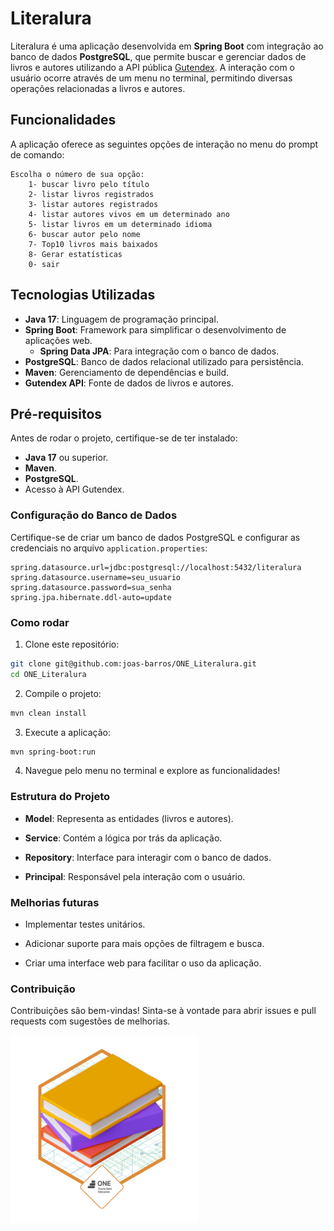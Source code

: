 # Literalura

Literalura é uma aplicação desenvolvida em **Spring Boot** com integração ao banco de dados **PostgreSQL**, que permite buscar e gerenciar dados de livros e autores utilizando a API pública [Gutendex](https://gutendex.com/). A interação com o usuário ocorre através de um menu no terminal, permitindo diversas operações relacionadas a livros e autores.

## Funcionalidades

A aplicação oferece as seguintes opções de interação no menu do prompt de comando:

```less
Escolha o número de sua opção: 
    1- buscar livro pelo título
    2- listar livros registrados
    3- listar autores registrados
    4- listar autores vivos em um determinado ano
    5- listar livros em um determinado idioma
    6- buscar autor pelo nome
    7- Top10 livros mais baixados
    8- Gerar estatísticas
    0- sair 
```


## Tecnologias Utilizadas

- **Java 17**: Linguagem de programação principal.
- **Spring Boot**: Framework para simplificar o desenvolvimento de aplicações web.
  - **Spring Data JPA**: Para integração com o banco de dados.
- **PostgreSQL**: Banco de dados relacional utilizado para persistência.
- **Maven**: Gerenciamento de dependências e build.
- **Gutendex API**: Fonte de dados de livros e autores.

## Pré-requisitos

Antes de rodar o projeto, certifique-se de ter instalado:

- **Java 17** ou superior.
- **Maven**.
- **PostgreSQL**.
- Acesso à API Gutendex.

### Configuração do Banco de Dados

Certifique-se de criar um banco de dados PostgreSQL e configurar as credenciais no arquivo `application.properties`:

```properties
spring.datasource.url=jdbc:postgresql://localhost:5432/literalura
spring.datasource.username=seu_usuario
spring.datasource.password=sua_senha
spring.jpa.hibernate.ddl-auto=update
```
### Como rodar

1. Clone este repositório:

```bash
git clone git@github.com:joas-barros/ONE_Literalura.git
cd ONE_Literalura
```
2. Compile o projeto:

```bash
mvn clean install
```

3. Execute a aplicação:

```bash
mvn spring-boot:run
```

4. Navegue pelo menu no terminal e explore as funcionalidades!

### Estrutura do Projeto

- **Model**: Representa as entidades (livros e autores).

- **Service**: Contém a lógica por trás da aplicação.

- **Repository**: Interface para interagir com o banco de dados.

- **Principal**: Responsável pela interação com o usuário.

### Melhorias futuras

- Implementar testes unitários.

- Adicionar suporte para mais opções de filtragem e busca.

- Criar uma interface web para facilitar o uso da aplicação.

### Contribuição

Contribuições são bem-vindas! Sinta-se à vontade para abrir issues e pull requests com sugestões de melhorias.


<div>
    <p>
        <img src="badge literalura.png" height="300" tittle="site"> 
    </p>
</div>